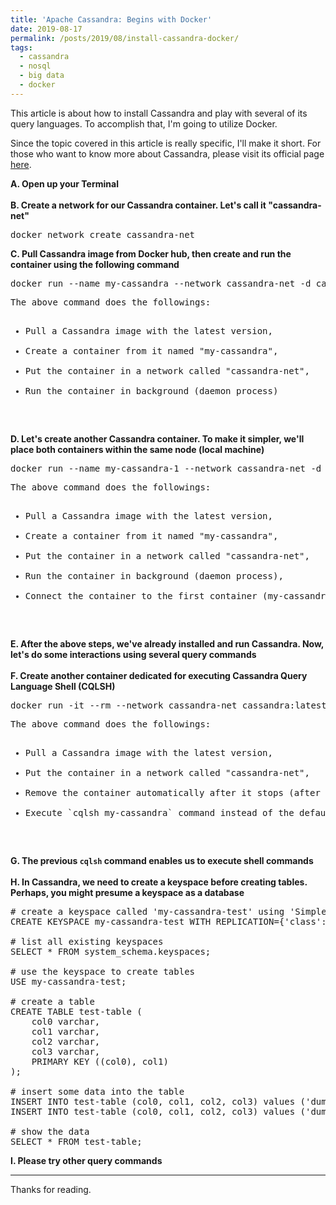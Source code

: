 ```yaml
---
title: 'Apache Cassandra: Begins with Docker'
date: 2019-08-17
permalink: /posts/2019/08/install-cassandra-docker/
tags:
  - cassandra
  - nosql
  - big data
  - docker
---
```


This article is about how to install Cassandra and play with several of its query languages. To accomplish that, I'm going to utilize Docker.

Since the topic covered in this article is really specific, I'll make it short. For those who want to know more about Cassandra, please visit its official page <a href="http://cassandra.apache.org/">here</a>.

**A. Open up your Terminal**<br/><br/>
**B. Create a network for our Cassandra container. Let's call it "cassandra-net"**<br/>

<pre>
docker network create cassandra-net
</pre>

**C. Pull Cassandra image from Docker hub, then create and run the container using the following command**<br/>

<pre>
docker run --name my-cassandra --network cassandra-net -d cassandra:latest
</pre>

<pre>
The above command does the followings:
<ul>
<li>Pull a Cassandra image with the latest version,</li>
<li>Create a container from it named "my-cassandra",</li>
<li>Put the container in a network called "cassandra-net",</li>
<li>Run the container in background (daemon process)</li>
</ul>
</pre>

**D. Let's create another Cassandra container. To make it simpler, we'll place both containers within the same node (local machine)**<br/>

<pre>
docker run --name my-cassandra-1 --network cassandra-net -d -e CASSANDRA_SEEDS=my-cassandra cassandra:latest
</pre>

<pre>
The above command does the followings:
<ul>
<li>Pull a Cassandra image with the latest version,</li>
<li>Create a container from it named "my-cassandra",</li>
<li>Put the container in a network called "cassandra-net",</li>
<li>Run the container in background (daemon process),</li>
<li>Connect the container to the first container (my-cassandra) via CASSANDRA_SEEDS. Since the containers reside within the same node, we can just use the container's name. In the case they are placed within different nodes, just use the node's address</li>
</ul>
</pre>

**E. After the above steps, we've already installed and run Cassandra. Now, let's do some interactions using several query commands**<br/><br/>
**F. Create another container dedicated for executing Cassandra Query Language Shell (CQLSH)**<br/>

<pre>
docker run -it --rm --network cassandra-net cassandra:latest cqlsh my-cassandra
</pre>

<pre>
The above command does the followings:
<ul>
<li>Pull a Cassandra image with the latest version,</li>
<li>Put the container in a network called "cassandra-net",</li>
<li>Remove the container automatically after it stops (after we exit the cqlsh),</li>
<li>Execute `cqlsh my-cassandra` command instead of the default one when the container starts</li>
</ul>
</pre>

**G. The previous `cqlsh` command enables us to execute shell commands**<br/><br/>
**H. In Cassandra, we need to create a keyspace before creating tables. Perhaps, you might presume a keyspace as a database**<br/>

<pre>
# create a keyspace called 'my-cassandra-test' using 'SimpleStrategy' class for data replication
CREATE KEYSPACE my-cassandra-test WITH REPLICATION={'class': 'SimpleStrategy', 'replication_factor': 1};

# list all existing keyspaces
SELECT * FROM system_schema.keyspaces;

# use the keyspace to create tables
USE my-cassandra-test;

# create a table
CREATE TABLE test-table (
    col0 varchar,
    col1 varchar,
    col2 varchar,
    col3 varchar,
    PRIMARY KEY ((col0), col1)
);

# insert some data into the table
INSERT INTO test-table (col0, col1, col2, col3) values ('dummy0_col0', 'dummy0_col1', 'dummy0_col2', 'dummy0_col3');
INSERT INTO test-table (col0, col1, col2, col3) values ('dummy1_col0', 'dummy1_col1', 'dummy1_col2', 'dummy1_col3');

# show the data
SELECT * FROM test-table;
</pre>

**I. Please try other query commands**<br/>

---

Thanks for reading.
